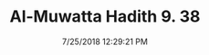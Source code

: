 ---
title        : "Al-Muwatta Hadith 9. 38"
date         : 7/25/2018 12:29:21 PM
draft        : false
type         : "hadith"
layout       : "hadith"
BookCode     : "AMH"
VolumeNumber : "9"
HadithNumber : "38"
categories  :  ["Prayer, Shortening - Warning against Passing in Front of Someone Praying"]
---
